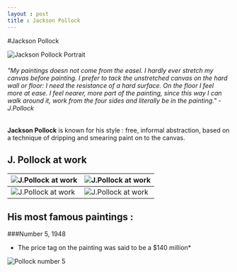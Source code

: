 ```yaml
---
layout : post
title : Jackson Pollock
---
```

#Jackson Pollock

![Jackson Pollock Portrait](http://www.fondationbeyeler.ch/sites/default/files/fondation_beyeler/sammlung/kuenstler/jackson_pollock/pollock2.jpg?1282660252)

###### *"My paintings doesn not come from the easel. I hardly ever stretch my canvas before painting. I prefer to tack the unstretched canvas on the hard wall or floor: I need the resistance of a hard surface. On the floor I feel more at ease. I feel nearer, more part of the painting, since this way I can walk around it, work from the four sides and literally be in the painting."* - J.Pollock

**Jackson Pollock** is known for his style : free, informal abstraction, based on a technique of dripping and smearing paint on to the canvas.

## J. Pollock at work 

![J.Pollock at work](http://i.telegraph.co.uk/multimedia/archive/02121/pollock1_2121582b.jpg)  | ![J.Pollock at work](http://choreograph.net/images/453.jpg) 
------------- | -------------
![J.Pollock at work](http://creativegames.org.uk/modules/Art_Technology/Cage_Duchamp/images/J_Pollok_working.jpg)   |![J.Pollock at work](http://creativegames.org.uk/modules/Art_Technology/Cage_Duchamp/images/J_Pollok_working.jpg) 

## His most famous paintings :

###Number 5, 1948

* The price tag on the painting was said to be a $140 million*

![Pollock number 5](http://cdn.pursuitist.com/wp-content/uploads/2010/09/nov-fifth-1948-by-jackson-pollock-140mil_msp1.jpg)
